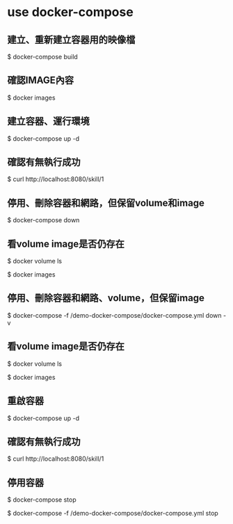 
# use docker-compose
## 建立、重新建立容器用的映像檔
$ docker-compose build

## 確認IMAGE內容
$ docker images

## 建立容器、運行環境
$ docker-compose up -d

## 確認有無執行成功
$ curl http://localhost:8080/skill/1

## 停用、刪除容器和網路，但保留volume和image
$ docker-compose down

## 看volume image是否仍存在
$ docker volume ls 

$ docker images

## 停用、刪除容器和網路、volume，但保留image
$ docker-compose -f /demo-docker-compose/docker-compose.yml down -v

## 看volume image是否仍存在
$ docker volume ls 

$ docker images

## 重啟容器
$ docker-compose up -d

## 確認有無執行成功
$ curl http://localhost:8080/skill/1

## 停用容器
$ docker-compose stop

$ docker-compose -f /demo-docker-compose/docker-compose.yml stop

